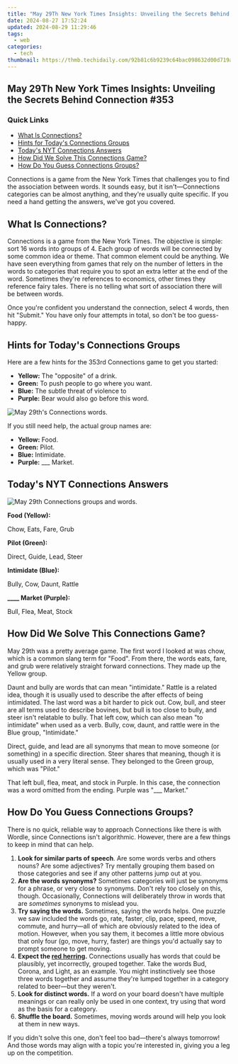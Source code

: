 ```yaml
---
title: "May 29Th New York Times Insights: Unveiling the Secrets Behind Connection #353"
date: 2024-08-27 17:52:24
updated: 2024-08-29 11:29:46
tags:
  - web
categories:
  - tech
thumbnail: https://thmb.techidaily.com/92b81c6b9239c64bac098632d00d719afd5ea59397dede5bb9855bcced869a79.jpg
---
```


## May 29Th New York Times Insights: Unveiling the Secrets Behind Connection #353

### Quick Links

* [What Is Connections?](https://instagram-clips.techidaily.com/new-in-2024-the-angle-advantage-guide-mastering-the-art-of-spinning-photos-for-social-media-triumphs/)
* [Hints for Today's Connections Groups](https://facebook-video-recording.techidaily.com/social-network-stardom-top-10-music-video-countdown/)
* [Today's NYT Connections Answers](https://unlock-android.techidaily.com/in-2024-top-10-password-cracking-tools-for-infinix-hot-30-5g-by-drfone-android/)
* [How Did We Solve This Connections Game?](https://video-screen-grab.techidaily.com/new-mov-file-saving-techniques-for-windows-11-users/)
* [How Do You Guess Connections Groups?](https://facebook-video-recording.techidaily.com/new-2024-approved-navigating-fb-stories-downloads-top-5-tips-for-all-devices/)

 Connections is a game from the New York Times that challenges you to find the association between words. It sounds easy, but it isn't—Connections categories can be almost anything, and they're usually quite specific. If you need a hand getting the answers, we've got you covered.

##  What Is Connections?

 Connections is a game from the New York Times. The objective is simple: sort 16 words into groups of 4\. Each group of words will be connected by some common idea or theme. That common element could be anything. We have seen everything from games that rely on the number of letters in the words to categories that require you to spot an extra letter at the end of the word. Sometimes they're references to economics, other times they reference fairy tales. There is no telling what sort of association there will be between words.

 Once you're confident you understand the connection, select 4 words, then hit "Submit." You have only four attempts in total, so don't be too guess-happy.

##  Hints for Today's Connections Groups

 Here are a few hints for the 353rd Connections game to get you started:

* **Yellow:** The "opposite" of a drink.
* **Green:** To push people to go where you want.
* **Blue:** The subtle threat of violence to
* **Purple:** Bear would also go before this word.

![May 29th's Connections words.](https://static1.howtogeekimages.com/wordpress/wp-content/uploads/2024/05/may-29th-connections.png) 

 If you still need help, the actual group names are:

* **Yellow:** Food.
* **Green:** Pilot.
* **Blue:** Intimidate.
* **Purple:** \_\_\_ Market.

##  Today's NYT Connections Answers

![May 29th Connections groups and words.](https://static1.howtogeekimages.com/wordpress/wp-content/uploads/2024/05/may-29th-connections-filled.png) 

**Food (Yellow):** 

 Chow, Eats, Fare, Grub

**Pilot (Green):** 

 Direct, Guide, Lead, Steer

**Intimidate (Blue):** 

 Bully, Cow, Daunt, Rattle

**\_\_\_\_ Market (Purple):** 

 Bull, Flea, Meat, Stock

##  How Did We Solve This Connections Game?

 May 29th was a pretty average game. The first word I looked at was chow, which is a common slang term for "Food". From there, the words eats, fare, and grub were relatively straight forward connections. They made up the Yellow group.

 Daunt and bully are words that can mean "intimidate." Rattle is a related idea, though it is usually used to describe the after effects of being intimidated. The last word was a bit harder to pick out. Cow, bull, and steer are all terms used to describe bovines, but bull is too close to bully, and steer isn't relatable to bully. That left cow, which can also mean "to intimidate" when used as a verb. Bully, cow, daunt, and rattle were in the Blue group, "Intimidate."

 Direct, guide, and lead are all synonyms that mean to move someone (or something) in a specific direction. Steer shares that meaning, though it is usually used in a very literal sense. They belonged to the Green group, which was "Pilot."

 That left bull, flea, meat, and stock in Purple. In this case, the connection was a word omitted from the ending. Purple was "\_\_\_ Market."

##  How Do You Guess Connections Groups?

 There is no quick, reliable way to approach Connections like there is with Wordle, since Connections isn't algorithmic. However, there are a few things to keep in mind that can help.

1. **Look for similar parts of speech**. Are some words verbs and others nouns? Are some adjectives? Try mentally grouping them based on those categories and see if any other patterns jump out at you.
2. **Are the words synonyms?** Sometimes categories will just be synonyms for a phrase, or very close to synonyms. Don't rely too closely on this, though. Occasionally, Connections will deliberately throw in words that are _sometimes_ synonyms to mislead you.
3. **Try saying the words.** Sometimes, saying the words helps. One puzzle we saw included the words go, rate, faster, clip, pace, speed, move, commute, and hurry—all of which are obviously related to the idea of motion. However, when you say them, it becomes a little more obvious that only four (go, move, hurry, faster) are things you'd actually say to prompt someone to get moving.
4. **Expect the [red herring](https://www.merriam-webster.com/dictionary/red%20herring).** Connections usually has words that could be plausibly, yet incorrectly, grouped together. Take the words Bud, Corona, and Light, as an example. You might instinctively see those three words together and assume they're lumped together in a category related to beer—but they weren't.
5. **Look for distinct words.** If a word on your board doesn't have multiple meanings or can really only be used in one context, try using that word as the basis for a category.
6. **Shuffle the board.** Sometimes, moving words around will help you look at them in new ways.

 If you didn't solve this one, don't feel too bad—there's always tomorrow! And those words may align with a topic you're interested in, giving you a leg up on the competition.

<ins class="adsbygoogle"
     style="display:block"
     data-ad-format="autorelaxed"
     data-ad-client="ca-pub-7571918770474297"
     data-ad-slot="1223367746"></ins>



<ins class="adsbygoogle"
     style="display:block"
     data-ad-client="ca-pub-7571918770474297"
     data-ad-slot="8358498916"
     data-ad-format="auto"
     data-full-width-responsive="true"></ins>
